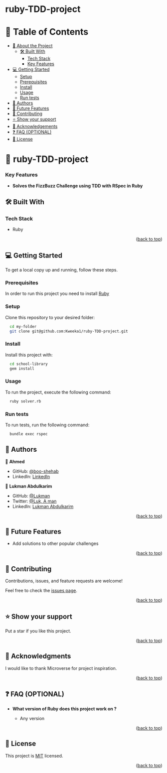# ruby-TDD-project

<a name="readme-top"></a>

<!-- TABLE OF CONTENTS -->

# 📗 Table of Contents

- [📖 About the Project](#about-project)
  - [🛠 Built With](#built-with)
    - [Tech Stack](#tech-stack)
    - [Key Features](#key-features)
- [💻 Getting Started](#getting-started)
  - [Setup](#setup)
  - [Prerequisites](#prerequisites)
  - [Install](#install)
  - [Usage](#usage)
  - [Run tests](#run-tests)
- [👥 Authors](#authors)
- [🔭 Future Features](#future-features)
- [🤝 Contributing](#contributing)
- [⭐️ Show your support](#support)
- [🙏 Acknowledgements](#acknowledgements)
- [❓ FAQ (OPTIONAL)](#faq)
- [📝 License](#license)

<!-- PROJECT DESCRIPTION -->

# 📖 ruby-TDD-project <a name="about-project"></a>


### Key Features <a name="key-features"></a>

- **Solves the FizzBuzz Challenge using TDD with RSpec in Ruby**

## 🛠 Built With <a name="built-with"></a>

### Tech Stack <a name="tech-stack"></a>

- Ruby


<p align="right">(<a href="#readme-top">back to top</a>)</p>

<!-- GETTING STARTED -->

## 💻 Getting Started <a name="getting-started"></a>

To get a local copy up and running, follow these steps.

### Prerequisites

In order to run this project you need to install [Ruby](https://www.ruby-lang.org/en/)

### Setup

Clone this repository to your desired folder:

```sh
  cd my-folder
  git clone git@github.com:Kweeka1/ruby-TDD-project.git
```

### Install

Install this project with:

```sh
  cd school-library
  gem install
```

### Usage

To run the project, execute the following command:

```sh
  ruby solver.rb
```

### Run tests

To run tests, run the following command:

```sh
  bundle exec rspec
```

<!-- AUTHORS -->

## 👥 Authors <a name="authors"></a>

👤 **Ahmed**

- GitHub: [@boo-shehab](https://github.com/boo-shehab)
- LinkedIn: [LinkedIn](https://www.linkedin.com/in/ahmed-al-ali-77b6a0246/)

👤 **Lukman Abdulkarim**

- GitHub: [@Lukman](https://github.com/lukman155)
- Twitter: [@Luk, A man](https://twitter.com/lukmanabdulka18)
- LinkedIn: [Lukman Abdulkarim](https://www.linkedin.com/in/lukmanbaba/)


<p align="right">(<a href="#readme-top">back to top</a>)</p>

<!-- FUTURE FEATURES -->

## 🔭 Future Features <a name="future-features"></a>
- Add solutions to other popular challenges

<p align="right">(<a href="#readme-top">back to top</a>)</p>

<!-- CONTRIBUTING -->

## 🤝 Contributing <a name="contributing"></a>

Contributions, issues, and feature requests are welcome!

Feel free to check the [issues page](../../issues/).

<p align="right">(<a href="#readme-top">back to top</a>)</p>

<!-- SUPPORT -->

## ⭐️ Show your support <a name="support"></a>

Put a star if you like this project.

<p align="right">(<a href="#readme-top">back to top</a>)</p>

<!-- ACKNOWLEDGEMENTS -->

## 🙏 Acknowledgments <a name="acknowledgements"></a>

I would like to thank Microverse for project inspiration.

<p align="right">(<a href="#readme-top">back to top</a>)</p>

<!-- FAQ (optional) -->

## ❓ FAQ (OPTIONAL) <a name="faq"></a>

- **What version of Ruby does this project work on ?**

  - Any version

<p align="right">(<a href="#readme-top">back to top</a>)</p>

<!-- LICENSE -->

## 📝 License <a name="license"></a>

This project is [MIT](./LICENSE) licensed.

<p align="right">(<a href="#readme-top">back to top</a>)</p>
